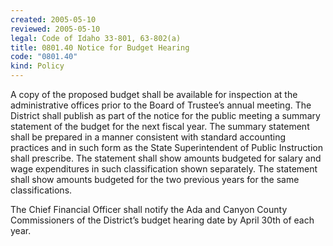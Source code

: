 ```yaml
---
created: 2005-05-10
reviewed: 2005-05-10
legal: Code of Idaho 33-801, 63-802(a)
title: 0801.40 Notice for Budget Hearing
code: "0801.40"
kind: Policy
---
```


A copy of the proposed budget shall be available for inspection at the administrative offices prior to the Board of Trustee’s annual meeting. The District shall publish as part of the notice for the public meeting a summary statement of the budget for the next fiscal year. The summary statement shall be prepared in a manner consistent with standard accounting practices and in such form as the State Superintendent of Public Instruction shall prescribe. The statement shall show amounts budgeted for salary and wage expenditures in such classification shown separately. The statement shall show amounts budgeted for the two previous years for the same classifications.

The Chief Financial Officer shall notify the Ada and Canyon County Commissioners of the District’s budget hearing date by April 30th of each year.


